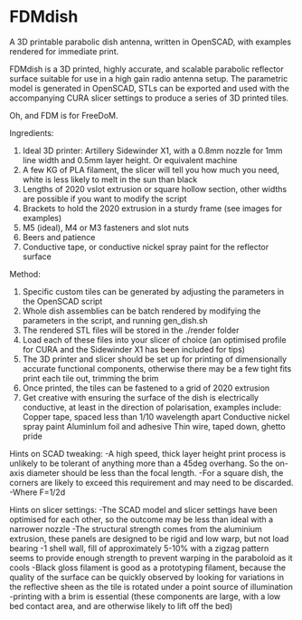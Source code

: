 # FDMdish
A 3D printable parabolic dish antenna, written in OpenSCAD, with examples rendered for immediate print.



FDMdish is a 3D printed, highly accurate, and scalable parabolic reflector surface suitable for use in a high gain radio antenna setup.
The parametric model is generated in OpenSCAD, STLs can be exported and used with the accompanying CURA slicer settings to produce a series of 3D printed tiles.

Oh, and FDM is for FreeDoM.

Ingredients:
1) Ideal 3D printer: Artillery Sidewinder X1, with a 0.8mm nozzle for 1mm line width and 0.5mm layer height. Or equivalent machine
2) A few KG of PLA filament, the slicer will tell you how much you need, white is less likely to melt in the sun than black
3) Lengths of 2020 vslot extrusion or square hollow section, other widths are possible if you want to modify the script
4) Brackets to hold the 2020 extrusion in a sturdy frame (see images for examples)
4) M5 (ideal), M4 or M3 fasteners and slot nuts
5) Beers and patience
6) Conductive tape, or conductive nickel spray paint for the reflector surface

Method:
1) Specific custom tiles can be generated by adjusting the parameters in the OpenSCAD script
2) Whole dish assemblies can be batch rendered by modifying the parameters in the script, and running gen_dish.sh
3) The rendered STL files will be stored in the ./render folder
4) Load each of these files into your slicer of choice (an optimised profile for CURA and the Sidewinder X1 has been included for tips)
5) The 3D printer and slicer should be set up for printing of dimensionally accurate functional components, otherwise there may be a few tight fits
	print each tile out, trimming the brim
5) Once printed, the tiles can be fastened to a grid of 2020 extrusion
6) Get creative with ensuring the surface of the dish is electrically conductive, at least in the direction of polarisation, examples include:
	Copper tape, spaced less than 1/10 wavelength apart
	Conductive nickel spray paint
	AluminIum foil and adhesive
	Thin wire, taped down, ghetto pride
	
	
Hints on SCAD tweaking:
-A high speed, thick layer height print process is unlikely to be tolerant of anything more than a 45deg overhang. So the on-axis diameter should be less than the focal length. 
	-For a square dish, the corners are likely to exceed this requirement and may need to be discarded.
	-Where F=1/2d

Hints on slicer settings:
-The SCAD model and slicer settings have been optimised for each other, so the outcome may be less than ideal with a narrower nozzle
-The structural strength comes from the aluminium extrusion, these panels are designed to be rigid and low warp, but not load bearing
-1 shell wall, fill of approximately 5-10% with a zigzag pattern seems to provide enough strength to prevent warping in the paraboloid as it cools
-Black gloss filament is good as a prototyping filament, because the quality of the surface can be quickly observed by looking for variations in the  reflective sheen as the tile is rotated under a point source of illumination 
-printing with a brim is essential (these components are large, with a low bed contact area, and are otherwise likely to lift off the bed)



